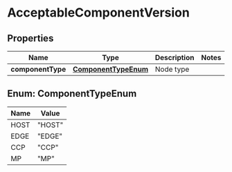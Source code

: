 # AcceptableComponentVersion

## Properties
Name | Type | Description | Notes
------------ | ------------- | ------------- | -------------
**componentType** | [**ComponentTypeEnum**](#ComponentTypeEnum) | Node type | 

<a name="ComponentTypeEnum"></a>
## Enum: ComponentTypeEnum
Name | Value
---- | -----
HOST | &quot;HOST&quot;
EDGE | &quot;EDGE&quot;
CCP | &quot;CCP&quot;
MP | &quot;MP&quot;
